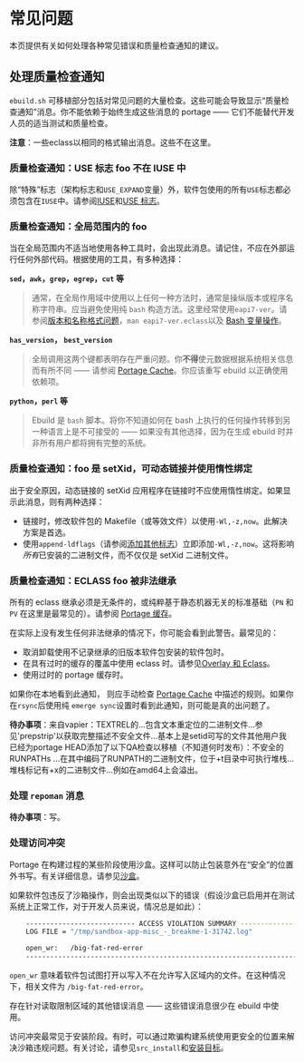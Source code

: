 # 常见问题

本页提供有关如何处理各种常见错误和质量检查通知的建议。

## 处理质量检查通知

`ebuild.sh` 可移植部分包括对常见问题的大量检查。这些可能会导致显示“质量检查通知”消息。你不能依赖于始终生成这些消息的 portage —— 它们不能替代开发人员的适当测试和质量检查。

<div class="alert alert-note">
<b>注意</b>：一些eclass以相同的格式输出消息。这些不在这里。
</div>

### 质量检查通知：USE 标志 foo 不在 IUSE 中

除“特殊”标志（架构标志和`USE_EXPAND`变量）外，软件包使用的所有`USE`标志都必须包含在`IUSE`中。请参阅[IUSE](../ebuild-writing/variables.md)和[USE 标志](../general-concepts/use-flags.md)。

### 质量检查通知：全局范围内的 foo

当在全局范围内不适当地使用各种工具时，会出现此消息。请记住，不应在外部运行任何外部代码。根据使用的工具，有多种选择：

**`sed`，`awk`，`grep`，`egrep`，`cut` 等**

> 通常，在全局作用域中使用以上任何一种方法时，通常是操纵版本或程序名称字符串。应当避免使用纯 `bash` 构造方法。这里经常使用`eapi7-ver`。请参阅[版本和名称格式问题](./../ebuild-writing/variables.md)，`man eapi7-ver.eclass`以及 [Bash 变量操作](../tools-reference/bash-standard-shell.md)。

**`has_version`， `best_version`**

> 全局调用这两个键都表明存在严重问题。你**不得**使元数据根据系统相关信息而有所不同 —— 请参阅 [Portage Cache](./../general-concepts/the-portage-cache.md)。你应该重写 ebuild 以正确使用依赖项。

**`python`，`perl` 等**

> Ebuild 是 `bash` 脚本。将你不知道如何在 bash 上执行的任何操作转移到另一种语言上是不可接受的 —— 如果没有其他选择，因为在生成 ebuild 时并非所有用户都将拥有完整的系统。

### 质量检查通知：foo 是 setXid，可动态链接并使用惰性绑定

出于安全原因，动态链接的 setXid 应用程序在链接时不应使用惰性绑定。如果显示此消息，则有两种选择：

- 链接时，修改软件包的 Makefile（或等效文件）以使用`-Wl,-z,now`。此解决方案是首选。
- 使用`append-ldflags`（请参阅[添加其他标志](./../ebuild-writing/ebuild-functions/src_compile/configuring-build-environment.md)）立即添加`-Wl,-z,now`。这将影响*所有*已安装的二进制文件，而不仅仅是 setXid 二进制文件。

### 质量检查通知：ECLASS foo 被非法继承

所有的 eclass 继承必须是无条件的，或纯粹基于静态机器无关的标准基础（`PN` 和 `PV` 在这里是最常见的）。请参阅 [Portage 缓存](./../general-concepts/the-portage-cache.md)。

在实际上没有发生任何非法继承的情况下，你可能会看到此警告。最常见的：

- 取消卸载使用不记录继承的旧版本软件包安装的软件包时。
- 在具有过时的缓存的覆盖中使用 eclass 时。请参见[Overlay 和 Eclass](./../general-concepts/overlay.md)。
- 使用过时的 portage 缓存时。

如果你在本地看到此通知， 则应手动检查 [Portage Cache](./../general-concepts/the-portage-cache.md) 中描述的规则。如果你在`rsync`后使用纯 `emerge sync`设置时看到此通知，则可能是真的出问题了。

<div class="alert alert-note">
<b>待办事项</b>：来自vapier：TEXTREL的...包含文本重定位的二进制文件...参见'prepstrip'以获取完整描述不安全文件...基本上是setid可写的文件其他用户我已经为portage HEAD添加了以下QA检查以移植（不知道何时发布）：不安全的RUNPATHs ...在其中编码了RUNPATH的二进制文件，位于+t目录中可执行堆栈...堆栈标记有+x的二进制文件...例如在amd64上会溢出。
</div>

### 处理 `repoman` 消息

<div class="alert alert-note">
<b>待办事项</b>：写。
</div>

### 处理访问冲突

Portage 在构建过程的某些阶段使用沙盒。这样可以防止包装意外在“安全”的位置外书写。有关详细信息，请参见[沙盒](./../general-concepts/sandbox.md)。

如果软件包违反了沙箱操作，则会出现类似以下的错误（假设沙盒已启用并在测试系统上正常工作，对于开发人员来说，情况总是如此）：

```bash
    --------------------------- ACCESS VIOLATION SUMMARY ---------------------------
    LOG FILE = "/tmp/sandbox-app-misc_-_breakme-1-31742.log"

    open_wr:   /big-fat-red-error
    --------------------------------------------------------------------------------
```

`open_wr` 意味着软件包试图打开以写入不在允许写入区域内的文件。在这种情况下，相关文件为 `/big-fat-red-error`。

存在针对读取限制区域的其他错误消息 —— 这些错误消息很少在 ebuild 中使用。

访问冲突最常见于安装阶段。有时，可以通过欺骗构建系统使用更安全的位置来解决沙箱违规问题。有关讨论，请参见`src_install`和[安装目标](./../general-concepts/install-destinations.md)。
